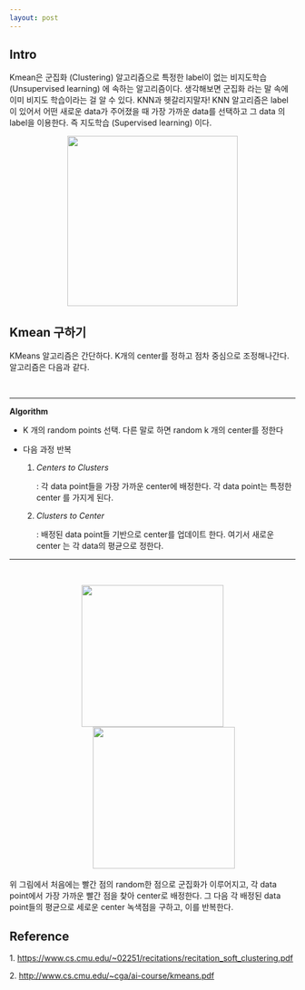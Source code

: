 ```yaml
---
layout: post
---
```


## Intro

Kmean은 군집화 (Clustering) 알고리즘으로 특정한 label이 없는 비지도학습(Unsupervised learning) 에 속하는 알고리즘이다. 생각해보면 군집화 라는 말 속에 이미 비지도 학습이라는 걸 알 수 있다. KNN과 헷갈리지말자! KNN 알고리즘은 label이 있어서 어떤 새로운 data가 주어졌을 때 가장 가까운 data를 선택하고 그 data 의 label을 이용한다. 즉 지도학습 (Supervised learning) 이다.


<p align="center"> 
<img src="https://user-images.githubusercontent.com/21999383/95932936-159bee80-0e08-11eb-93f7-09701d178a99.PNG" width = "300">
</p>

## Kmean 구하기
KMeans 알고리즘은 간단하다. K개의 center를 정하고 점차 중심으로 조정해나간다. 알고리즘은 다음과 같다.

&nbsp;

---
**Algorithm**
+ K 개의 random points 선택. 다른 말로 하면 random k 개의 center를 정한다
+ 다음 과정 반복

    1. *Centers to Clusters*

        : 각 data point들을 가장 가까운 center에 배정한다. 각 data point는 특정한 center 를 가지게 된다.
   
    2.  *Clusters to Center*
   
        : 배정된 data point들 기반으로 center를 업데이트 한다. 여기서 새로운 center 는 각 data의 평균으로 정한다.
---

&nbsp;
<p align="center"> 
<img src="https://user-images.githubusercontent.com/21999383/95933560-d373ac80-0e09-11eb-816c-1ee37fb01def.PNG" width = "250">
<span style="padding-left:40px">
<img src="https://user-images.githubusercontent.com/21999383/95933581-e38b8c00-0e09-11eb-96c3-b2214e86dd54.PNG" width = "250">
</p>


위 그림에서 처음에는 빨간 점의 random한 점으로 군집화가 이루어지고, 각 data point에서 가장 가까운 빨간 점을 찾아 center로 배정한다. 그 다음 각 배정된 data point들의 평균으로 세로운 center 녹색점을 구하고, 이를 반복한다.


## Reference

1\. https://www.cs.cmu.edu/~02251/recitations/recitation_soft_clustering.pdf

2\. http://www.cs.cmu.edu/~cga/ai-course/kmeans.pdf
